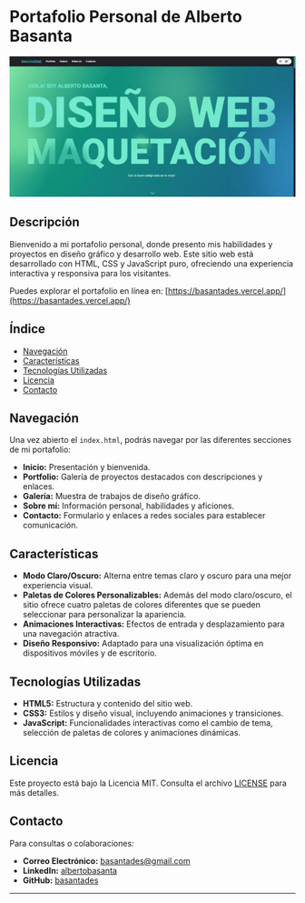 # Portafolio Personal de Alberto Basanta

![Portada del Portafolio](images/portfolio.jpg)

## Descripción

Bienvenido a mi portafolio personal, donde presento mis habilidades y proyectos en diseño gráfico y desarrollo web. Este sitio web está desarrollado con HTML, CSS y JavaScript puro, ofreciendo una experiencia interactiva y responsiva para los visitantes.

Puedes explorar el portafolio en línea en: [https://basantades.vercel.app/](https://basantades.vercel.app/)

## Índice

- [Navegación](#navegación)
- [Características](#características)
- [Tecnologías Utilizadas](#tecnologías-utilizadas)
- [Licencia](#licencia)
- [Contacto](#contacto)

## Navegación

Una vez abierto el `index.html`, podrás navegar por las diferentes secciones de mi portafolio:

- **Inicio:** Presentación y bienvenida.
- **Portfolio:** Galería de proyectos destacados con descripciones y enlaces.
- **Galería:** Muestra de trabajos de diseño gráfico.
- **Sobre mí:** Información personal, habilidades y aficiones.
- **Contacto:** Formulario y enlaces a redes sociales para establecer comunicación.

## Características

- **Modo Claro/Oscuro:** Alterna entre temas claro y oscuro para una mejor experiencia visual.
- **Paletas de Colores Personalizables:** Además del modo claro/oscuro, el sitio ofrece cuatro paletas de colores diferentes que se pueden seleccionar para personalizar la apariencia.
- **Animaciones Interactivas:** Efectos de entrada y desplazamiento para una navegación atractiva.
- **Diseño Responsivo:** Adaptado para una visualización óptima en dispositivos móviles y de escritorio.

## Tecnologías Utilizadas

- **HTML5:** Estructura y contenido del sitio web.
- **CSS3:** Estilos y diseño visual, incluyendo animaciones y transiciones.
- **JavaScript:** Funcionalidades interactivas como el cambio de tema, selección de paletas de colores y animaciones dinámicas.

## Licencia

Este proyecto está bajo la Licencia MIT. Consulta el archivo [LICENSE](LICENSE) para más detalles.

## Contacto

Para consultas o colaboraciones:

- **Correo Electrónico:** [basantades@gmail.com](mailto:basantades@gmail.com)
- **LinkedIn:** [albertobasanta](https://www.linkedin.com/in/albertobasanta/)
- **GitHub:** [basantades](https://github.com/basantades)

---
